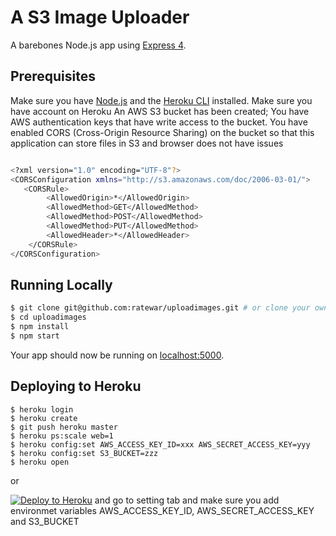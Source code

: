 # A S3 Image Uploader

A barebones Node.js app using [Express 4](http://expressjs.com/).



## Prerequisites

Make sure you have [Node.js](http://nodejs.org/) and the [Heroku CLI](https://cli.heroku.com/) installed.
Make sure you have account on Heroku
An AWS S3 bucket has been created;
You have AWS authentication keys that have write access to the bucket.
You have enabled CORS (Cross-Origin Resource Sharing) on the bucket so that this application can store files in S3 and browser
does not have issues

```sh

<?xml version="1.0" encoding="UTF-8"?>
<CORSConfiguration xmlns="http://s3.amazonaws.com/doc/2006-03-01/">
   <CORSRule>
        <AllowedOrigin>*</AllowedOrigin>
        <AllowedMethod>GET</AllowedMethod>
        <AllowedMethod>POST</AllowedMethod>
        <AllowedMethod>PUT</AllowedMethod>
        <AllowedHeader>*</AllowedHeader>
    </CORSRule>
</CORSConfiguration>

```

## Running Locally


```sh
$ git clone git@github.com:ratewar/uploadimages.git # or clone your own fork
$ cd uploadimages
$ npm install
$ npm start
```

Your app should now be running on [localhost:5000](http://localhost:5000/).

## Deploying to Heroku

```
$ heroku login
$ heroku create
$ git push heroku master
$ heroku ps:scale web=1
$ heroku config:set AWS_ACCESS_KEY_ID=xxx AWS_SECRET_ACCESS_KEY=yyy
$ heroku config:set S3_BUCKET=zzz
$ heroku open
```
or

[![Deploy to Heroku](https://www.herokucdn.com/deploy/button.png)](https://heroku.com/deploy)
and go to setting tab and make sure you add environmet variables AWS_ACCESS_KEY_ID, AWS_SECRET_ACCESS_KEY and S3_BUCKET
